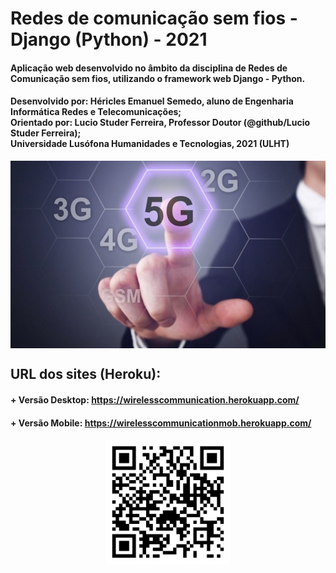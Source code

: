 # Redes de comunicação sem fios - Django (Python) - 2021

#### Aplicação web desenvolvido no âmbito da disciplina de Redes de Comunicação sem fios, utilizando o framework web Django - Python.
#### Desenvolvido por: Héricles Emanuel Semedo, aluno de Engenharia Informática Redes e Telecomunicações;<br/> Orientado por: Lucio Studer Ferreira, Professor Doutor (@github/Lucio Studer Ferreira);<br/> Universidade Lusófona Humanidades e Tecnologias, 2021 (ULHT)<br/>
  
<p align="center">
  <img src="app/static/index.jpg" height="300" style="vertical-align: middle">
</p>
  
## URL dos sites (Heroku):
#### + Versão Desktop: https://wirelesscommunication.herokuapp.com/
#### + Versão Mobile: https://wirelesscommunicationmob.herokuapp.com/

<p align="center">
  <img src="mobile_qr_code.png" height="200" style="vertical-align: middle">
</p>


